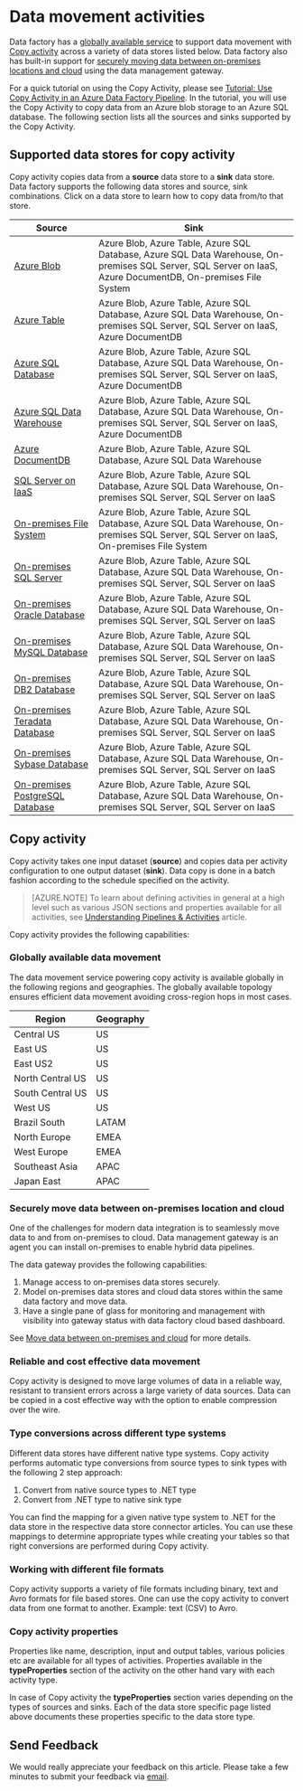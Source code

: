 <properties 
	pageTitle="Data movement activities" 
	description="Learn about Data Factory entities that you can use in a Data Factory pipelines to move data." 
	services="data-factory" 
	documentationCenter="" 
	authors="spelluru" 
	manager="jhubbard" 
	editor="monicar"/>

<tags 
	ms.service="data-factory" 
	ms.workload="data-services" 
	ms.tgt_pltfrm="na" 
	ms.devlang="na" 
	ms.topic="article" 
	ms.date="10/12/2015" 
	ms.author="spelluru"/>

# Data movement activities
Data factory has a [globally available service](#global) to support data movement with [Copy activity](#copyactivity) across a variety of data stores listed below. Data factory also has built-in support for [securely moving data between on-premises locations and cloud](#moveonpremtocloud) using the data management gateway.

For a quick tutorial on using the Copy Activity, please see [Tutorial: Use Copy Activity in an Azure Data Factory Pipeline](data-factory-get-started.md).  In the tutorial, you will use the Copy Activity to copy data from an Azure blob storage to an Azure SQL database. The following section lists all the sources and sinks supported by the Copy Activity. 


## Supported data stores for copy activity
Copy activity copies data from a **source** data store to a **sink** data store. Data factory supports the following data stores and source, sink combinations. Click on a data store to learn how to copy data from/to that store. 

| **Source** | **Sink** |
| ------ | ---- |
| [Azure Blob](data-factory-azure-blob-connector.md) | Azure Blob, Azure Table, Azure SQL Database, Azure SQL Data Warehouse, On-premises SQL Server, SQL Server on IaaS, Azure DocumentDB, On-premises File System |
| [Azure Table](data-factory-azure-table-connector.md) | Azure Blob, Azure Table, Azure SQL Database, Azure SQL Data Warehouse, On-premises SQL Server, SQL Server on IaaS, Azure DocumentDB |
| [Azure SQL Database](data-factory-azure-sql-connector.md) | Azure Blob, Azure Table, Azure SQL Database, Azure SQL Data Warehouse, On-premises SQL Server, SQL Server on IaaS, Azure DocumentDB |
| [Azure SQL Data Warehouse](data-factory-azure-sql-data-warehouse-connector.md) | Azure Blob, Azure Table, Azure SQL Database, Azure SQL Data Warehouse, On-premises SQL Server, SQL Server on IaaS, Azure DocumentDB |
| [Azure DocumentDB](data-factory-azure-documentdb-connector.md) | Azure Blob, Azure Table, Azure SQL Database, Azure SQL Data Warehouse |
| [SQL Server on IaaS](data-factory-sqlserver-connector.md) | Azure Blob, Azure Table, Azure SQL Database, Azure SQL Data Warehouse, On-premises SQL Server, SQL Server on IaaS |
| [On-premises File System](data-factory-onprem-file-system-connector.md) | Azure Blob, Azure Table, Azure SQL Database, Azure SQL Data Warehouse, On-premises SQL Server, SQL Server on IaaS, On-premises File System |
| [On-premises SQL Server](data-factory-sqlserver-connector.md) | Azure Blob, Azure Table, Azure SQL Database, Azure SQL Data Warehouse, On-premises SQL Server, SQL Server on IaaS |
| [On-premises Oracle Database](data-factory-onprem-oracle-connector.md) | Azure Blob, Azure Table, Azure SQL Database, Azure SQL Data Warehouse, On-premises SQL Server, SQL Server on IaaS |
| [On-premises MySQL Database](data-factory-onprem-mysql-connector.md) | Azure Blob, Azure Table, Azure SQL Database, Azure SQL Data Warehouse, On-premises SQL Server, SQL Server on IaaS |
| [On-premises DB2 Database](data-factory-onprem-db2-connector.md) | Azure Blob, Azure Table, Azure SQL Database, Azure SQL Data Warehouse, On-premises SQL Server, SQL Server on IaaS |
| [On-premises Teradata Database](data-factory-onprem-teradata-connector.md) | Azure Blob, Azure Table, Azure SQL Database, Azure SQL Data Warehouse, On-premises SQL Server, SQL Server on IaaS |
| [On-premises Sybase Database](data-factory-onprem-sybase-connector.md) | Azure Blob, Azure Table, Azure SQL Database, Azure SQL Data Warehouse, On-premises SQL Server, SQL Server on IaaS |
| [On-premises PostgreSQL Database](data-factory-onprem-postgresql-connector.md) | Azure Blob, Azure Table, Azure SQL Database, Azure SQL Data Warehouse, On-premises SQL Server, SQL Server on IaaS |

## <a name="copyactivity"></a>Copy activity
Copy activity takes one input dataset (**source**) and copies data per activity configuration to one output dataset (**sink**). Data copy is done in a batch fashion according to the schedule specified on the activity.

> [AZURE.NOTE] To learn about defining activities in general at a high level such as various JSON sections and properties available for all activities, see [Understanding Pipelines & Activities](data-factory-create-pipelines.md) article.

Copy activity provides the following capabilities:

### <a name="global"></a>Globally available data movement
The data movement service powering copy activity is available globally in the following regions and geographies. The globally available topology ensures efficient data movement avoiding cross-region hops in most cases.

| Region | Geography |
| ------ | --------- | 
| Central US | US |
| East US | US |
| East US2 | US |
| North Central US | US |
| South Central US | US |
| West US | US |
| Brazil South | LATAM |
| North Europe | EMEA |
| West Europe | EMEA |
| Southeast Asia | APAC |
| Japan East | APAC |

### <a name="moveonpremtocloud"></a>Securely move data between on-premises location and cloud
One of the challenges for modern data integration is to seamlessly move data to and from on-premises to cloud. Data management gateway is an agent you can install on-premises to enable hybrid data pipelines. 

The data gateway provides the following capabilities: 

1.	Manage access to on-premises data stores securely.
2.	Model on-premises data stores and cloud data stores within the same data factory and move data.
3.	Have a single pane of glass for monitoring and management with visibility into gateway status with data factory cloud based dashboard.


See [Move data between on-premises and cloud](data-factory-move-data-between-onprem-and-cloud.md) for more details.

### Reliable and cost effective data movement
Copy activity is designed to move large volumes of data in a reliable way, resistant to transient errors across a large variety of data sources. Data can be copied in a cost effective way with the option to enable compression over the wire.

### Type conversions across different type systems
Different data stores have different native type systems. Copy activity performs automatic type conversions from source types to sink types with the following 2 step approach:

1. Convert from native source types to .NET type
2. Convert from .NET type to native sink type

You can find the mapping for a given native type system to .NET for the data store in the respective data store connector articles. You can use these mappings to determine appropriate types while creating your tables so that right conversions are performed during Copy activity.

### Working with different file formats
Copy activity supports a variety of file formats including binary, text and Avro formats for file based stores. 
One can use the copy activity to convert data from one format to another. Example: text (CSV) to Avro.  

### Copy activity properties
Properties like name, description, input and output tables, various policies etc are available for all types of activities. Properties available in the **typeProperties** section of the activity on the other hand vary with each activity type. 

In case of Copy activity the **typeProperties** section varies depending on the types of sources and sinks. Each of the data store specific page listed above documents these properties specific to the data store type.


## Send Feedback
We would really appreciate your feedback on this article. Please take a few minutes to submit your feedback via [email](mailto:adfdocfeedback@microsoft.com?subject=data-factory-data-movement-activities.md). 
